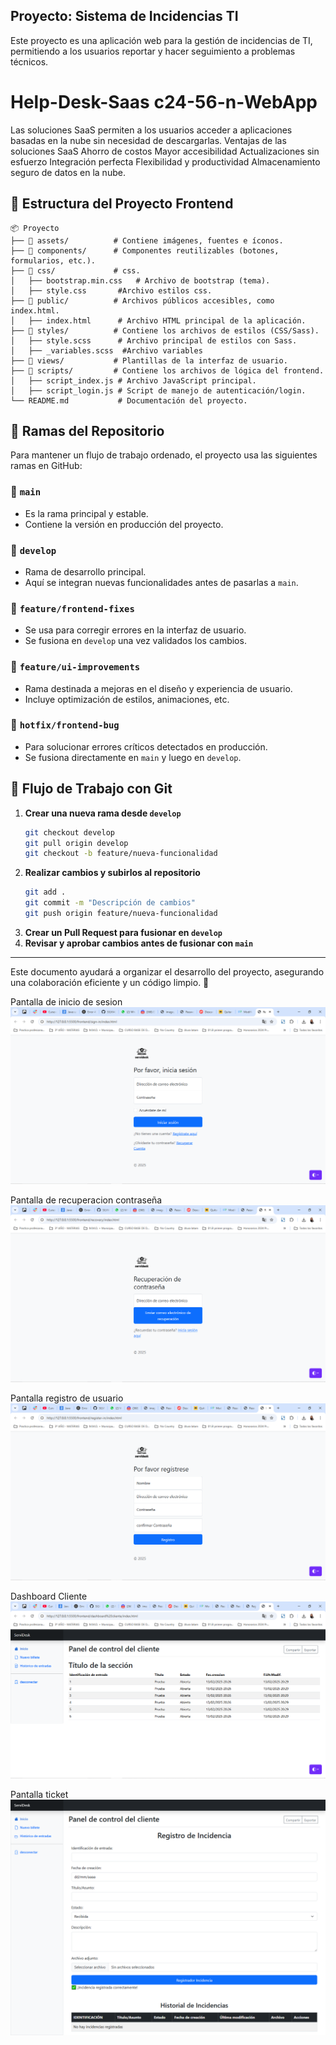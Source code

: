## Proyecto: Sistema de Incidencias TI

Este proyecto es una aplicación web para la gestión de incidencias de TI, permitiendo a los usuarios reportar y hacer seguimiento a problemas técnicos.

# Help-Desk-Saas c24-56-n-WebApp
Las soluciones SaaS permiten a los usuarios acceder a aplicaciones basadas en la nube sin necesidad de descargarlas.  Ventajas de las soluciones SaaS  Ahorro de costos Mayor accesibilidad Actualizaciones sin esfuerzo Integración perfecta Flexibilidad y productividad Almacenamiento seguro de datos en la nube.

## 📁 Estructura del Proyecto Frontend

```
📦 Proyecto
├── 📂 assets/          # Contiene imágenes, fuentes e íconos.
├── 📂 components/      # Componentes reutilizables (botones, formularios, etc.).
├── 📂 css/             # css.
│   ├── bootstrap.min.css   # Archivo de bootstrap (tema).
│   ├── style.css       #Archivo estilos css.
├── 📂 public/          # Archivos públicos accesibles, como index.html.
│   ├── index.html      # Archivo HTML principal de la aplicación.
├── 📂 styles/          # Contiene los archivos de estilos (CSS/Sass).
│   ├── style.scss      # Archivo principal de estilos con Sass.
│   ├── _variables.scss  #Archivo variables
├── 📂 views/           # Plantillas de la interfaz de usuario.
├── 📂 scripts/         # Contiene los archivos de lógica del frontend.
│   ├── script_index.js # Archivo JavaScript principal.
│   ├── script_login.js # Script de manejo de autenticación/login.
└── README.md           # Documentación del proyecto.
```

## 🌿 Ramas del Repositorio

Para mantener un flujo de trabajo ordenado, el proyecto usa las siguientes ramas en GitHub:

### 🔹 `main`
- Es la rama principal y estable.
- Contiene la versión en producción del proyecto.

### 🔹 `develop`
- Rama de desarrollo principal.
- Aquí se integran nuevas funcionalidades antes de pasarlas a `main`.

### 🔹 `feature/frontend-fixes`
- Se usa para corregir errores en la interfaz de usuario.
- Se fusiona en `develop` una vez validados los cambios.

### 🔹 `feature/ui-improvements`
- Rama destinada a mejoras en el diseño y experiencia de usuario.
- Incluye optimización de estilos, animaciones, etc.

### 🔹 `hotfix/frontend-bug`
- Para solucionar errores críticos detectados en producción.
- Se fusiona directamente en `main` y luego en `develop`.

## 🚀 Flujo de Trabajo con Git
1. **Crear una nueva rama desde `develop`**
   ```bash
   git checkout develop
   git pull origin develop
   git checkout -b feature/nueva-funcionalidad
   ```
2. **Realizar cambios y subirlos al repositorio**
   ```bash
   git add .
   git commit -m "Descripción de cambios"
   git push origin feature/nueva-funcionalidad
   ```
3. **Crear un Pull Request para fusionar en `develop`**
4. **Revisar y aprobar cambios antes de fusionar con `main`**

---

Este documento ayudará a organizar el desarrollo del proyecto, asegurando una colaboración eficiente y un código limpio. 🚀

Pantalla de inicio de sesion
![Inicio_de_sesion](/frontend/img/image.png)

Pantalla de recuperacion contraseña
![Recuperacion_contraseña](/frontend/img/image-1.png)

Pantalla registro de usuario
![Registro_de_usuario](/frontend/img/image-2.png)

Dashboard Cliente
![Dashboard_cliente](/frontend/img/image-3.png)

Pantalla ticket
![Pantalla_ticket](/frontend/img/image-4.png)